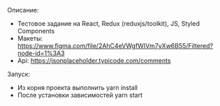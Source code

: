 Описание:

- Тестовое задание на React, Redux (reduxjs/toolkit), JS, Styled Components
- Макеты: https://www.figma.com/file/2AhC4eVWgfWIVm7yXw6B55/Filtered?node-id=1%3A3
- Api: https://jsonplaceholder.typicode.com/comments

Запуск:

- Из корня проекта выполнить yarn install
- После установки зависимостей yarn start

